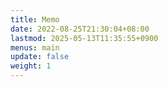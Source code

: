 ```yaml
---
title: Memo
date: 2022-08-25T21:30:04+08:00
lastmod: 2025-05-13T11:35:55+0900
menus: main
update: false
weight: 1
---
```

